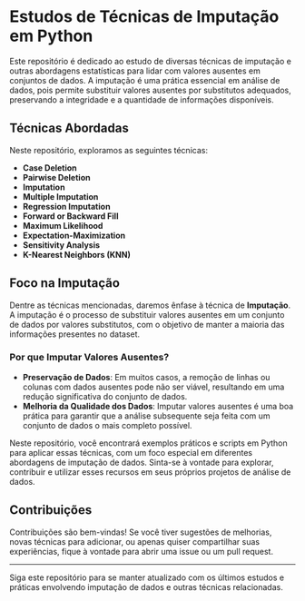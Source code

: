 # Estudos de Técnicas de Imputação em Python

Este repositório é dedicado ao estudo de diversas técnicas de imputação e outras abordagens estatísticas para lidar com valores ausentes em conjuntos de dados. A imputação é uma prática essencial em análise de dados, pois permite substituir valores ausentes por substitutos adequados, preservando a integridade e a quantidade de informações disponíveis.

## Técnicas Abordadas

Neste repositório, exploramos as seguintes técnicas:

- **Case Deletion**
- **Pairwise Deletion**
- **Imputation**
- **Multiple Imputation**
- **Regression Imputation**
- **Forward or Backward Fill**
- **Maximum Likelihood**
- **Expectation-Maximization**
- **Sensitivity Analysis**
- **K-Nearest Neighbors (KNN)**

## Foco na Imputação

Dentre as técnicas mencionadas, daremos ênfase à técnica de **Imputação**. A imputação é o processo de substituir valores ausentes em um conjunto de dados por valores substitutos, com o objetivo de manter a maioria das informações presentes no dataset. 

### Por que Imputar Valores Ausentes?

- **Preservação de Dados**: Em muitos casos, a remoção de linhas ou colunas com dados ausentes pode não ser viável, resultando em uma redução significativa do conjunto de dados.
- **Melhoria da Qualidade dos Dados**: Imputar valores ausentes é uma boa prática para garantir que a análise subsequente seja feita com um conjunto de dados o mais completo possível.

Neste repositório, você encontrará exemplos práticos e scripts em Python para aplicar essas técnicas, com um foco especial em diferentes abordagens de imputação de dados. Sinta-se à vontade para explorar, contribuir e utilizar esses recursos em seus próprios projetos de análise de dados.

## Contribuições

Contribuições são bem-vindas! Se você tiver sugestões de melhorias, novas técnicas para adicionar, ou apenas quiser compartilhar suas experiências, fique à vontade para abrir uma issue ou um pull request.

---

Siga este repositório para se manter atualizado com os últimos estudos e práticas envolvendo imputação de dados e outras técnicas relacionadas.

